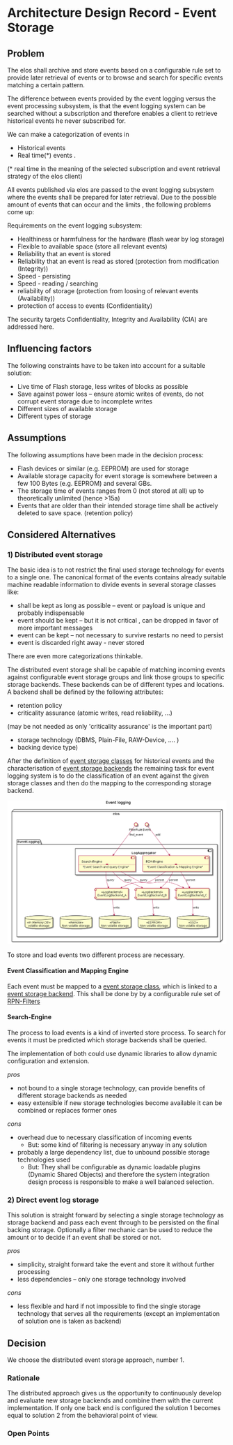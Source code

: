 # Architecture Design Record - Event Storage

## Problem

The elos shall archive and store events based on a configurable rule set to
provide later retrieval of events or to browse and search for
specific events matching a certain pattern.

The difference between events provided by the event logging versus the event
processing subsystem, is that the event logging system can be searched without
a subscription and therefore enables a client to retrieve historical events he
never subscribed for.

We can make a categorization of events in
* Historical events
* Real time(\*) events
.

(\* real time in the meaning of the selected subscription and event retrieval strategy of the elos client)

All events published via elos are passed to the event logging subsystem where
the events shall be prepared for later retrieval.
Due to the possible amount of events that can occur and the limits , the following problems come up:

Requirements on the event logging subsystem:

* Healthiness or harmfulness for the hardware (flash wear by log storage)
* Flexible to available space (store all relevant events)
* Reliability that an event is stored
* Reliability that an event is read as stored (protection from modification (Integrity))
* Speed - persisting
* Speed - reading / searching
* reliability of storage (protection from loosing of relevant events (Availability))
* protection of access to events (Confidentiality)

The security targets Confidentiality, Integrity and Availability (CIA) are addressed here.

## Influencing factors

The following constraints have to be taken into account for a suitable solution:

* Live time of Flash storage, less writes of blocks as possible
* Save against power loss – ensure atomic writes of events, do not corrupt event storage due to incomplete writes
* Different sizes of available storage
* Different types of storage


## Assumptions

The following assumptions have been made in the decision process:
* Flash devices or similar (e.g. EEPROM) are used for storage
* Available storage capacity for event storage is somewhere between a few 100 Bytes (e.g. EEPROM) and several GBs.
* The storage time of events ranges from 0 (not stored at all) up to theoretically unlimited (hence >15a)
* Events that are older than their intended storage time shall be actively deleted to save space. (retention policy)


## Considered Alternatives

### 1) Distributed event storage

The basic idea is to not restrict the final used storage technology for events
to a single one. The canonical format of the events contains already suitable
machine readable information to divide events in several storage classes like:

* shall be kept as long as possible – event or payload is unique and probably indispensable
* event should be kept – but it is not critical , can be dropped in favor of more important messages
* event can be kept – not necessary to survive restarts no need to persist
* event is discarded right away - never stored

There are even more categorizations thinkable.

The distributed event storage shall be capable of matching incoming events
against configurable event storage groups and link those groups to specific
storage backends. These backends can be of different types and locations. A
backend shall be defined by the following attributes:

* retention policy
* criticality assurance (atomic writes, read reliability, ...)

(may be not needed as only 'criticality assurance' is the important part)
* storage technology (DBMS, Plain-File, RAW-Device, .... )
* backing device type)

After the definition of [event storage classes](event_storage_class.md) for
historical events and the characterisation of [event storage
backends](event_storage_backends.md) the remaining task for event logging
system is to do the classification of an event against the given storage
classes and then do the mapping to the corresponding storage backend.

![overview distributed event log storage](../images/adr_distributed_event_log_storage.png)


To store and load events two different process are necessary.

#### Event Classification and Mapping Engine

Each event must be mapped to a [event storage class](event_storage_class.md),
which is linked to a [event storage backend](event_storage_backends.md). This
shall be done by by a configurable rule set of
[RPN-Filters](../rpnfilter/rpnfilter.md)

#### Search-Engine

The process to load events is a kind of inverted store process. To search for events it must be predicted which storage backends shall be queried.

The implementation of both could use dynamic libraries to allow dynamic configuration and extension.


*pros*
* not bound to a single storage technology, can provide benefits of different storage backends as needed
* easy extensible if new storage technologies become available it can be combined or replaces former ones

*cons*
* overhead due to necessary classification of incoming events
    * But: some kind of filtering is necessary anyway in any solution
* probably a large dependency list, due to unbound possible storage technologies used
    * But: They shall be configurable as dynamic loadable plugins (Dynamic Shared
   Objects) and therefore the system integration design process is responsible
   to make a well balanced selection.


### 2) Direct event log storage

This solution is straight forward by selecting a single storage technology as
storage backend and pass each event through to be persisted on the final
backing storage. Optionally a filter mechanic can be used to reduce the amount
or to decide if an event shall be stored or not.

*pros*
* simplicity, straight forward take the event and store it without further processing
* less dependencies – only one storage technology involved

*cons*
* less flexible and hard if not impossible to find the single storage technology that serves all the requirements (except an implementation of solution one is taken as backend)

## Decision

We choose the distributed event storage approach, number 1.

### Rationale

The distributed approach gives us the opportunity to continuously develop and
evaluate new storage backends and combine them with the current implementation.
If only one back end is configured the solution 1 becomes equal to solution 2
from the behavioral point of view.

### Open Points

